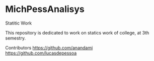 # MichPessAnalisys
Statitic Work

This repository is dedicated to work on statics work of college, at 3th semestry. 


Contributors
https://github.com/anandami
https://github.com/lucasdepessoa
